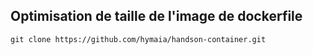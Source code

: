 ## Optimisation de taille de l'image de dockerfile
```
git clone https://github.com/hymaia/handson-container.git
```
